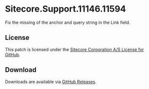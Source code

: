# Sitecore.Support.11146.11594
Fix the missing of the anchor and query string in the Link field.

## License  
This patch is licensed under the [Sitecore Corporation A/S License for GitHub](https://github.com/sitecoresupport/Sitecore.Support.11146.11594/blob/master/LICENSE).  

## Download  
Downloads are available via [GitHub Releases](https://github.com/sitecoresupport/Sitecore.Support.11146.11594/releases).  

